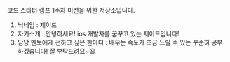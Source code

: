 코드 스타터 캠프 1주차 미션을 위한 저장소입니다.
1. 닉네임 : 제이드
2. 자기소개 : 안녕하세요! ios 개발자를 꿈꾸고 있는 제이드입니다!
3. 담당 멘토에게 전하고 싶은 한마디 : 배우는 속도가 조금 느릴 수 있는 꾸준히 공부하겠습니다! 잘 부탁드려요~😃
